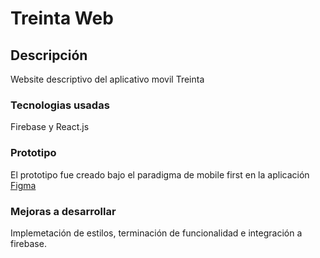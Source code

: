 # Treinta Web 

## Descripción

Website descriptivo del aplicativo movil Treinta

### Tecnologias usadas
Firebase y  React.js

### Prototipo

El prototipo fue creado bajo el paradigma de mobile first en la aplicación [Figma](https://www.figma.com/proto/I5zbDvmymoTRMUkRbLbyhO/Treinta?node-id=1%3A2&scaling=scale-down)

### Mejoras a desarrollar
Implemetación de estilos, terminación de funcionalidad e integración a firebase.
